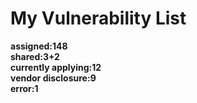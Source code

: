 # **My Vulnerability List**

**assigned:148**  
**shared:3+2**  
**currently applying:12**  
**vendor disclosure:9**  
**error:1**  
